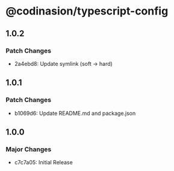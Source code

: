 # @codinasion/typescript-config

## 1.0.2

### Patch Changes

- 2a4ebd8: Update symlink (soft -> hard)

## 1.0.1

### Patch Changes

- b1069d6: Update README.md and package.json

## 1.0.0

### Major Changes

- c7c7a05: Initial Release
